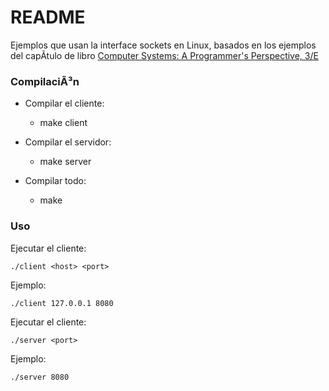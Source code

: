# README #

Ejemplos que usan la interface sockets en Linux, basados en los ejemplos del capÃ­tulo de libro [Computer Systems: A Programmer's Perspective, 3/E](http://csapp.cs.cmu.edu/3e/home.html)

### CompilaciÃ³n ###

* Compilar el cliente: 
	* make client

* Compilar el servidor:
	* make server

* Compilar todo:
	* make
	
### Uso ###
Ejecutar el cliente:

```
./client <host> <port>
```
Ejemplo:

```
./client 127.0.0.1 8080
```

Ejecutar el cliente:

```
./server <port>
```
Ejemplo:

```
./server 8080
```